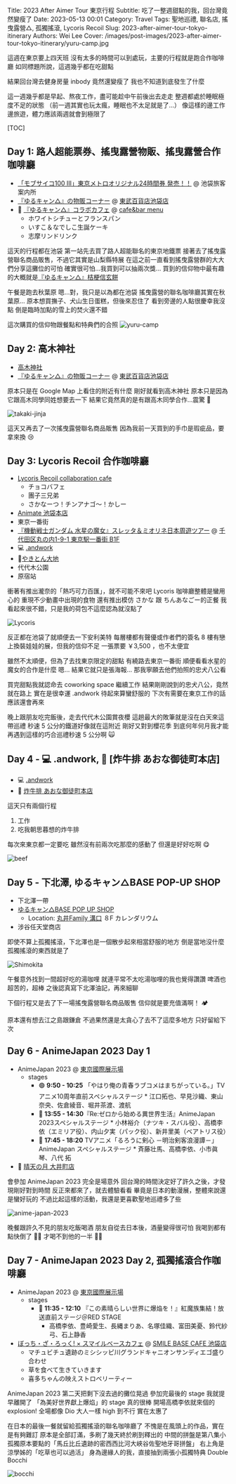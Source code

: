 Title: 2023 After Aimer Tour 東京行程
Subtitle: 吃了一整週甜點的我，回台灣竟然變瘦了
Date: 2023-05-13 00:01
Category: Travel
Tags: 聖地巡禮, 聯名店, 搖曳露營△, 孤獨搖滾, Lycoris Recoil
Slug: 2023-after-aimer-tour-tokyo-itinerary
Authors: Wei Lee
Cover: /images/post-images/2023-after-aimer-tour-tokyo-itinerary/yuru-camp.jpg

這週在東京要上四天班
沒有太多的時間可以到處玩，主要的行程就是跑合作咖啡廳
如同標題所說，這週幾乎都在吃甜點

<!--more-->

結果回台灣去健身房量 inbody 竟然還變瘦了
我也不知道到底發生了什麼

這一週幾乎都是早起、熬夜工作，盡可能趁中午前後出去走走
整週都處於睡眠極度不足的狀態
（前一週其實也玩太瘋，睡眠也不太足就是了...）
像這樣的邊工作邊旅遊，體力應該兩週就會到極限了

[TOC]

## Day 1: 路人超能票券、搖曳露營物販、搖曳露營合作咖啡廳
* [「モブサイコ100 Ⅲ」東京メトロオリジナル24時間券 発売！！](https://mobpsycho100.com/news/post-23) @ 池袋旅客案内所
* [『ゆるキャン△』の物販コーナー](https://twitter.com/AKROSCONTENTS/status/1633663904470409216) @ [東武百貨店池袋店](https://goo.gl/maps/3qBWQTUY1v5nmP8h9)
* 🥘 [『ゆるキャン△』コラボカフェ](https://twitter.com/cafebarMENU/status/1635219375723786240/photo/1) @ [cafe&bar menu](https://goo.gl/maps/bFQmhQy1WBJsPfNbA)
    * ホワイトシチューとフランスパン
    * いすこ＆なでしこ生誕ケーキ
    * 志摩リンドリンク

這天的行程都在池袋
第一站先去買了路人超能聯名的東京地鐵票
接著去了搖曳露營聯名商品販售，不過它其實是山梨縣特展
在這之前一直看到搖曳露營群的大大們分享這攤位的可怕
確實很可怕...我買到可以抽兩次獎...
買到的信仰物中最有趣的大概就是[『ゆるキャン△』桔梗信玄餅](http://www.kikyoushingenmochi.com/product/129/)

午餐是跑去秋葉原
嗯...對，我只是以為都在池袋
搖曳露營的聯名咖啡廳其實在秋葉原...
原本想買撫子、犬山生日蛋糕，但後來忍住了
看到旁邊的人點很慶幸我沒點
倒是臨時加點的雪上的焚火還不錯

這次購買的信仰物跟餐點和特典們的合照
![yuru-camp](/images/post-images/2023-after-aimer-tour-tokyo-itinerary/yuru-camp.jpg)

## Day 2: 高木神社
* [高木神社](https://takagi-jinjya.com/)
* [『ゆるキャン△』の物販コーナー](https://twitter.com/AKROSCONTENTS/status/1633663904470409216) @ [東武百貨店池袋店](https://goo.gl/maps/3qBWQTUY1v5nmP8h9)

原本只是在 Google Map 上看住的附近有什麼
剛好就看到高木神社
原本只是因為它跟高木同學同姓想要去一下
結果它竟然真的是有跟高木同學合作...震驚 🤯

![takaki-jinja](/images/post-images/2023-after-aimer-tour-tokyo-itinerary/takaki-jinja.jpg)

這天又再去了一次搖曳露營聯名商品販售
因為我前一天買到的手巾是瑕疵品，要拿來換 😢

## Day 3: Lycoris Recoil 合作咖啡廳
* [Lycoris Recoil collaboration cafe](https://twitter.com/andGALLERYike/status/1622792730119409664)
    * チョコバフェ
    * 團子三兄弟
    * さかなーつ！チンアナゴ〜！かしー
* [Animate 池袋本店](https://goo.gl/maps/wTP9R9AMySwPnUcW7)
* 東京一番街
* [『機動戦士ガンダム 水星の魔女』スレッタ＆ミオリネ日本周遊ツアー](https://g-witch.net/news/detail.php?id=20558) @ [千代田区丸の内1-9-1 東京駅一番街 B1F](https://goo.gl/maps/inshwEgKucj3oF6d9)
* 💻 [.andwork](https://www.xandwork.com/en/shibuya/)
* 🥘[やきとん大地](https://goo.gl/maps/XSGEGaJQe1gqhjdC8)
* 代代木公園
* 原宿站

衝著有推出瀧奈的「熱巧可力百匯」，就不可能不來吧
Lycoris 咖啡廳整體是蠻用心的
重現不少動畫中出現的食物
還有推出模仿 さかな 跟 ちんあなごー的正餐
我看起來很不錯，只是我的荷包不這麼認為就沒點了

![Lycoris](/images/post-images/2023-after-aimer-tour-tokyo-itinerary/Lycoris.JPG)

反正都在池袋了就順便去一下安利美特
每層樓都有聲優或作者們的簽名
8 樓有戀上換裝娃娃的展，但我的信仰不足
一張票要 ￥3,500 ，也不太便宜

雖然不太順便，但為了去找東京限定的甜點
有繞路去東京一番街
順便看看水星的魔女的合作是什麼
嗯...
結果它就只是張海報...
那我寧願去他們拍照的忠犬八公看

買完甜點我就認命去 coworking space 繼續工作
結果剛剛說到的忠犬八公，竟然就在路上
實在是很幸運
.andwork 待起來算蠻舒服的
下次有需要在東京工作的話應該還會再來

晚上跟朋友吃完飯後，走去代代木公園賞夜櫻
這趟最大的敗筆就是沒在白天來這帶巡禮
秒速 5 公分的鐵道好像就在這附近
剛好又對到櫻花季
到底何年何月我才能再遇到這樣的巧合巡禮秒速 5 公分啊 🙀

## Day 4 -  💻 .andwork, 🥘 [炸牛排 あおな御徒町本店]
* 💻 [.andwork](https://www.xandwork.com/en/shibuya/)
* 🥘 [炸牛排 あおな御徒町本店](https://goo.gl/maps/XDQxwcRPKU1dXkV4A)

這天只有兩個行程

1. 工作
2. 吃我朝思暮想的炸牛排

每次來東京都一定要吃
雖然沒有前兩次吃那麼的感動了
但還是好好吃啊 😋

![beef](/images/post-images/2023-after-aimer-tour-tokyo-itinerary/beef.jpg)

## Day 5 - 下北澤, ゆるキャン△BASE POP-UP SHOP
* 下北澤一帶
* [ゆるキャン△BASE POP UP SHOP](https://www.0101.co.jp/405/info/index.html?contents_id=0539)
    * Location: [丸井Family 溝口](https://goo.gl/maps/tgetNrXeBgX5heFf6) ８F カレンダリウム
* 涉谷任天堂商店

即使不算上孤獨搖滾，下北澤也是一個散步起來相當舒服的地方
倒是當地沒什麼孤獨搖滾的東西就是了

![Shimokita](/images/post-images/2023-after-aimer-tour-tokyo-itinerary/Shimokita.jpg)

午餐意外找到一間超好吃的湯咖哩
就連平常不太吃湯咖哩的我也覺得讚讚
啤酒也超苦的，超棒
之後認真寫下北澤油記，再來細聊

下個行程又是去了下一場搖曳露營聯名商品販售
信仰就是要充值滿啊！ 🏕️

原本還有想去江之島跟鎌倉
不過果然還是太貪心了去不了這麼多地方
只好留給下次

## Day 6 - AnimeJapan 2023 Day 1
* AnimeJapan 2023 @ [東京國際展示場](https://goo.gl/maps/VLqRUFaDP9Yv6XzHA)
    * stages
        * 🟢 **9:50 - 10:25** 「やはり俺の青春ラブコメはまちがっている。」TVアニメ10周年直前スペシャルステージ
                * 江口拓也、早見沙織、東山奈央、佐倉綾音、堀井茶渡、渡航
        * 🔴 **13:55 - 14:30**『Re:ゼロから始める異世界生活』AnimeJapan 2023スペシャルステージ
                * 小林裕介（ナツキ・スバル役）、高橋李依（エミリア役）、内山夕実（パック役）、新井里美（ベアトリス役）
        * 🔴 **17:45 - 18:20** TVアニメ「るろうに剣心 －明治剣客浪漫譚－」AnimeJapan スペシャルステージ
                * 斉藤壮馬、高橋李依、小市眞琴、八代 拓
* 🥘 [晴天の月 大井町店](https://seiten-oimachi.com/)

會參加 AnimeJapan 2023 完全是場意外
回台灣的時間決定好了許久之後，才發現剛好對到時間
反正來都來了，就去體驗看看
畢竟是日本的動漫展，整體來說還是蠻好玩的
不過比起這樣的活動，我還是更喜歡聖地巡禮多了些

![anime-japan-2023](/images/post-images/2023-after-aimer-tour-tokyo-itinerary/anime-japan-2023.jpg)

晚餐跟許久不見的朋友吃飯喝酒
朋友自從去日本後，酒量變得很可怕
我喝到都有點快倒了 😵‍💫
才喝不到他的一半 🤦‍♂️

## Day 7 - AnimeJapan 2023 Day 2, 孤獨搖滾合作咖啡廳
* AnimeJapan 2023 @ [東京國際展示場](https://goo.gl/maps/VLqRUFaDP9Yv6XzHA)
    * stages
        * 🔴 **11:35 - 12:10** 『この素晴らしい世界に爆焔を！』紅魔族集結！放送直前ステージ＠RED STAGE
            * 高橋李依、豊崎愛生、長縄まりあ、名塚佳織、富田美憂、鈴代紗弓、石上静香
* [ぼっち・ざ・ろっく! × スマイルベースカフェ](https://smilebase.co.jp/event/4882/) @ [SMILE BASE CAFE 池袋店](https://goo.gl/maps/gzAuFbjwNgCGwB2F6)
    * マチュビチュ遺跡のミシシッピ川グランドキャニオンサンディエゴ盛り合わせ
    * 草を食べて生きていきます
    * 喜多ちゃんの映えストロベリーティー

AnimeJapan 2023 第二天把剩下沒去過的攤位晃過
參加完最後的 stage 我就提早離開了
「為美好世界獻上爆焰」的 stage 真的很棒
開場高橋李依就來個的 explosion!
全場都像 Dio 大人一樣 high 到不行
實在太惠了

在日本的最後一餐就留給孤獨搖滾的聯名咖啡廳了
不愧是在風頭上的作品，實在是有夠難訂
原本是全部訂滿，多刷了幾天終於刷到釋出的
中間的拼盤是第八集小孤獨原本要點的「馬丘比丘遺跡的密西西比河大峽谷佐聖地牙哥拼盤」
右上角是涼學姊的「吃草也可以過活」
身為邊緣人的我，直接抽到兩張小孤獨特典
Double Bocchi

![bocchi](/images/post-images/2023-after-aimer-tour-tokyo-itinerary/bocchi.JPG)
